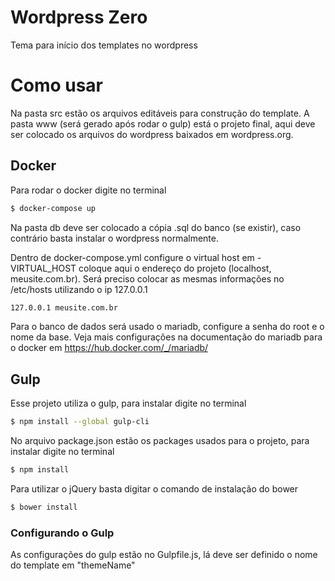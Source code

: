 # Wordpress Zero
Tema para início dos templates no wordpress

# Como usar
Na pasta src estão os arquivos editáveis para construção do template. A pasta www (será gerado após rodar o gulp) está o projeto final, aqui deve ser colocado os arquivos do wordpress baixados em wordpress.org.

## Docker
Para rodar o docker digite no terminal

```sh
$ docker-compose up
```

Na pasta db deve ser colocado a cópia .sql do banco (se existir), caso contrário basta instalar o wordpress normalmente.

Dentro de docker-compose.yml configure o virtual host em - VIRTUAL_HOST coloque aqui o endereço do projeto (localhost, meusite.com.br). Será preciso colocar as mesmas informações no /etc/hosts utilizando o ip 127.0.0.1

```sh
127.0.0.1 meusite.com.br
```
Para o banco de dados será usado o mariadb, configure a senha do root e o nome da base. Veja mais configurações na documentação do mariadb para o docker em https://hub.docker.com/_/mariadb/

## Gulp
Esse projeto utiliza o gulp, para instalar digite no terminal

```sh
$ npm install --global gulp-cli
```

No arquivo package.json estão os packages usados para o projeto, para instalar digite no terminal

```sh
$ npm install
```

Para utilizar o jQuery basta digitar o comando de instalação do bower
```sh
$ bower install
```

### Configurando o Gulp
As configurações do gulp estão no Gulpfile.js, lá deve ser definido o nome do template em "themeName"
